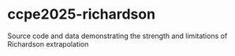 # ccpe2025-richardson
Source code and data demonstrating the strength and limitations of Richardson extrapolation
